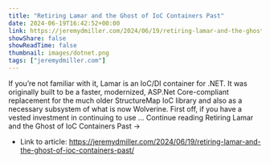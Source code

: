 ```yaml
---
title: "Retiring Lamar and the Ghost of IoC Containers Past"
date: 2024-06-19T16:42:52+00:00
link: https://jeremydmiller.com/2024/06/19/retiring-lamar-and-the-ghost-of-ioc-containers-past/
showShare: false
showReadTime: false
thumbnail: images/dotnet.png
tags: ["jeremydmiller.com"]
---
```

If you’re not familiar with it, Lamar is an IoC/DI container for .NET. It was originally built to be a faster, modernized, ASP.Net Core-compliant replacement for the much older StructureMap IoC library and also as a necessary subsystem of what is now Wolverine. First off, if you have a vested investment in continuing to use … Continue reading Retiring Lamar and the Ghost of IoC Containers Past →

- Link to article: https://jeremydmiller.com/2024/06/19/retiring-lamar-and-the-ghost-of-ioc-containers-past/